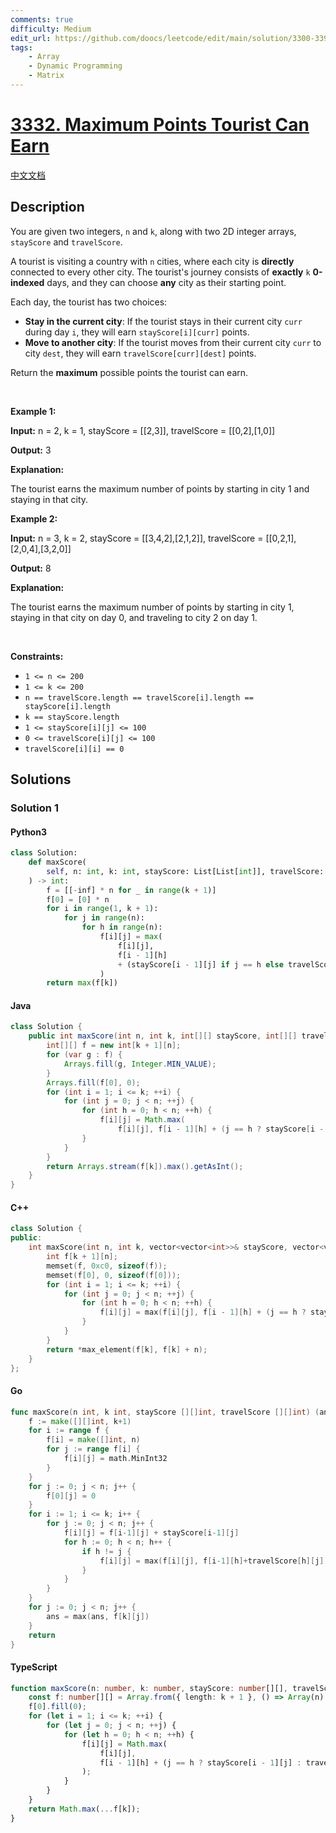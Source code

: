 ```yaml
---
comments: true
difficulty: Medium
edit_url: https://github.com/doocs/leetcode/edit/main/solution/3300-3399/3332.Maximum%20Points%20Tourist%20Can%20Earn/README_EN.md
tags:
    - Array
    - Dynamic Programming
    - Matrix
---
```


<!-- problem:start -->

# [3332. Maximum Points Tourist Can Earn](https://leetcode.com/problems/maximum-points-tourist-can-earn)

[中文文档](/solution/3300-3399/3332.Maximum%20Points%20Tourist%20Can%20Earn/README.md)

## Description

<!-- description:start -->

<p>You are given two integers, <code>n</code> and <code>k</code>, along with two 2D integer arrays, <code>stayScore</code> and <code>travelScore</code>.</p>

<p>A tourist is visiting a country with <code>n</code> cities, where each city is <strong>directly</strong> connected to every other city. The tourist&#39;s journey consists of <strong>exactly</strong> <code>k</code> <strong>0-indexed</strong> days, and they can choose <strong>any</strong> city as their starting point.</p>

<p>Each day, the tourist has two choices:</p>

<ul>
	<li><strong>Stay in the current city</strong>: If the tourist stays in their current city <code>curr</code> during day <code>i</code>, they will earn <code>stayScore[i][curr]</code> points.</li>
	<li><strong>Move to another city</strong>: If the tourist moves from their current city <code>curr</code> to city <code>dest</code>, they will earn <code>travelScore[curr][dest]</code> points.</li>
</ul>

<p>Return the <strong>maximum</strong> possible points the tourist can earn.</p>

<p>&nbsp;</p>
<p><strong class="example">Example 1:</strong></p>

<div class="example-block">
<p><strong>Input:</strong> <span class="example-io">n = 2, k = 1, stayScore = [[2,3]], travelScore = [[0,2],[1,0]]</span></p>

<p><strong>Output:</strong> 3</p>

<p><strong>Explanation:</strong></p>

<p>The tourist earns the maximum number of points by starting in city 1 and staying in that city.</p>
</div>

<p><strong class="example">Example 2:</strong></p>

<div class="example-block">
<p><strong>Input:</strong> <span class="example-io">n = 3, k = 2, stayScore = [[3,4,2],[2,1,2]], travelScore = [[0,2,1],[2,0,4],[3,2,0]]</span></p>

<p><strong>Output:</strong> <span class="example-io">8</span></p>

<p><strong>Explanation:</strong></p>

<p>The tourist earns the maximum number of points by starting in city 1, staying in that city on day 0, and traveling to city 2 on day 1.</p>
</div>

<p>&nbsp;</p>
<p><strong>Constraints:</strong></p>

<ul>
	<li><code>1 &lt;= n &lt;= 200</code></li>
	<li><code>1 &lt;= k &lt;= 200</code></li>
	<li><code>n == travelScore.length == travelScore[i].length == stayScore[i].length</code></li>
	<li><code>k == stayScore.length</code></li>
	<li><code>1 &lt;= stayScore[i][j] &lt;= 100</code></li>
	<li><code>0 &lt;= travelScore[i][j] &lt;= 100</code></li>
	<li><code>travelScore[i][i] == 0</code></li>
</ul>

<!-- description:end -->

## Solutions

<!-- solution:start -->

### Solution 1

<!-- tabs:start -->

#### Python3

```python
class Solution:
    def maxScore(
        self, n: int, k: int, stayScore: List[List[int]], travelScore: List[List[int]]
    ) -> int:
        f = [[-inf] * n for _ in range(k + 1)]
        f[0] = [0] * n
        for i in range(1, k + 1):
            for j in range(n):
                for h in range(n):
                    f[i][j] = max(
                        f[i][j],
                        f[i - 1][h]
                        + (stayScore[i - 1][j] if j == h else travelScore[h][j]),
                    )
        return max(f[k])
```

#### Java

```java
class Solution {
    public int maxScore(int n, int k, int[][] stayScore, int[][] travelScore) {
        int[][] f = new int[k + 1][n];
        for (var g : f) {
            Arrays.fill(g, Integer.MIN_VALUE);
        }
        Arrays.fill(f[0], 0);
        for (int i = 1; i <= k; ++i) {
            for (int j = 0; j < n; ++j) {
                for (int h = 0; h < n; ++h) {
                    f[i][j] = Math.max(
                        f[i][j], f[i - 1][h] + (j == h ? stayScore[i - 1][j] : travelScore[h][j]));
                }
            }
        }
        return Arrays.stream(f[k]).max().getAsInt();
    }
}
```

#### C++

```cpp
class Solution {
public:
    int maxScore(int n, int k, vector<vector<int>>& stayScore, vector<vector<int>>& travelScore) {
        int f[k + 1][n];
        memset(f, 0xc0, sizeof(f));
        memset(f[0], 0, sizeof(f[0]));
        for (int i = 1; i <= k; ++i) {
            for (int j = 0; j < n; ++j) {
                for (int h = 0; h < n; ++h) {
                    f[i][j] = max(f[i][j], f[i - 1][h] + (j == h ? stayScore[i - 1][j] : travelScore[h][j]));
                }
            }
        }
        return *max_element(f[k], f[k] + n);
    }
};
```

#### Go

```go
func maxScore(n int, k int, stayScore [][]int, travelScore [][]int) (ans int) {
	f := make([][]int, k+1)
	for i := range f {
		f[i] = make([]int, n)
		for j := range f[i] {
			f[i][j] = math.MinInt32
		}
	}
	for j := 0; j < n; j++ {
		f[0][j] = 0
	}
	for i := 1; i <= k; i++ {
		for j := 0; j < n; j++ {
			f[i][j] = f[i-1][j] + stayScore[i-1][j]
			for h := 0; h < n; h++ {
				if h != j {
					f[i][j] = max(f[i][j], f[i-1][h]+travelScore[h][j])
				}
			}
		}
	}
	for j := 0; j < n; j++ {
		ans = max(ans, f[k][j])
	}
	return
}
```

#### TypeScript

```ts
function maxScore(n: number, k: number, stayScore: number[][], travelScore: number[][]): number {
    const f: number[][] = Array.from({ length: k + 1 }, () => Array(n).fill(-Infinity));
    f[0].fill(0);
    for (let i = 1; i <= k; ++i) {
        for (let j = 0; j < n; ++j) {
            for (let h = 0; h < n; ++h) {
                f[i][j] = Math.max(
                    f[i][j],
                    f[i - 1][h] + (j == h ? stayScore[i - 1][j] : travelScore[h][j]),
                );
            }
        }
    }
    return Math.max(...f[k]);
}
```

<!-- tabs:end -->

<!-- solution:end -->

<!-- problem:end -->
